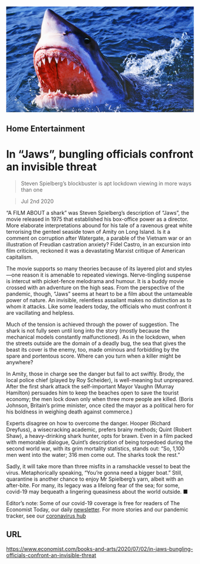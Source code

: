 ![](./images/20200704_BKP009.jpg)

## Home Entertainment

# In “Jaws”, bungling officials confront an invisible threat

> Steven Spielberg’s blockbuster is apt lockdown viewing in more ways than one

> Jul 2nd 2020

“A FILM ABOUT a shark” was Steven Spielberg’s description of “Jaws”, the movie released in 1975 that established his box-office power as a director. More elaborate interpretations abound for his tale of a ravenous great white terrorising the genteel seaside town of Amity on Long Island. Is it a comment on corruption after Watergate, a parable of the Vietnam war or an illustration of Freudian castration anxiety? Fidel Castro, in an excursion into film criticism, reckoned it was a devastating Marxist critique of American capitalism.

The movie supports so many theories because of its layered plot and styles—one reason it is amenable to repeated viewings. Nerve-tingling suspense is intercut with picket-fence melodrama and humour. It is a buddy movie crossed with an adventure on the high seas. From the perspective of the pandemic, though, “Jaws” seems at heart to be a film about the untameable power of nature. An invisible, relentless assailant makes no distinction as to whom it attacks. Like some leaders today, the officials who must confront it are vacillating and helpless.

Much of the tension is achieved through the power of suggestion. The shark is not fully seen until long into the story (mostly because the mechanical models constantly malfunctioned). As in the lockdown, when the streets outside are the domain of a deadly bug, the sea that gives the beast its cover is the enemy, too, made ominous and forbidding by the spare and portentous score. Where can you turn when a killer might be anywhere?

In Amity, those in charge see the danger but fail to act swiftly. Brody, the local police chief (played by Roy Scheider), is well-meaning but unprepared. After the first shark attack the self-important Mayor Vaughn (Murray Hamilton) persuades him to keep the beaches open to save the tourist economy; the men lock down only when three more people are killed. (Boris Johnson, Britain’s prime minister, once cited the mayor as a political hero for his boldness in weighing death against commerce.)

Experts disagree on how to overcome the danger. Hooper (Richard Dreyfuss), a wisecracking academic, prefers brainy methods; Quint (Robert Shaw), a heavy-drinking shark hunter, opts for brawn. Even in a film packed with memorable dialogue, Quint’s description of being torpedoed during the second world war, with its grim mortality statistics, stands out: “So, 1,100 men went into the water; 316 men come out. The sharks took the rest.”

Sadly, it will take more than three misfits in a ramshackle vessel to beat the virus. Metaphorically speaking, “You’re gonna need a bigger boat.” Still, quarantine is another chance to enjoy Mr Spielberg’s yarn, albeit with an after-bite. For many, its legacy was a lifelong fear of the sea; for some, covid-19 may bequeath a lingering queasiness about the world outside. ■

Editor’s note: Some of our covid-19 coverage is free for readers of The Economist Today, our daily [newsletter](https://www.economist.com/https://my.economist.com/user#newsletter). For more stories and our pandemic tracker, see our [coronavirus hub](https://www.economist.com//news/2020/03/11/the-economists-coverage-of-the-coronavirus)

## URL

https://www.economist.com/books-and-arts/2020/07/02/in-jaws-bungling-officials-confront-an-invisible-threat
